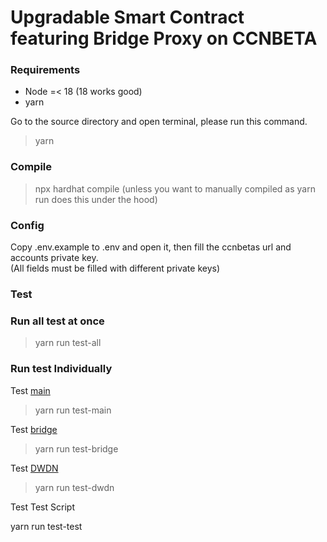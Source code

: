 # Upgradable Smart Contract featuring Bridge Proxy on CCNBETA

### Requirements
- Node =< 18 (18 works good)
- yarn

Go to the source directory and open terminal, please run this command.<br>
> yarn

### Compile
> npx hardhat compile (unless you want to manually compiled as yarn run does this under the hood)

### Config
Copy .env.example to .env and open it, then fill the ccnbetas url and accounts private key.<br> (All fields must be filled with different private keys)

### Test

### Run all test at once

> yarn run test-all

### Run test Individually

Test [main](https://github.com/oort-tech/Olympus/blob/master/test/contracts/mcp-upgradable-test/scripts/1_main.js)

> yarn run test-main

Test [bridge](https://github.com/oort-tech/Olympus/blob/master/test/contracts/mcp-upgradable-test/scripts/2_bridge.js)

> yarn run test-bridge

Test [DWDN](https://github.com/oort-tech/Olympus/blob/master/test/contracts/mcp-upgradable-test/scripts/3_dwdn.js)

> yarn run test-dwdn

Test Test Script

yarn run test-test